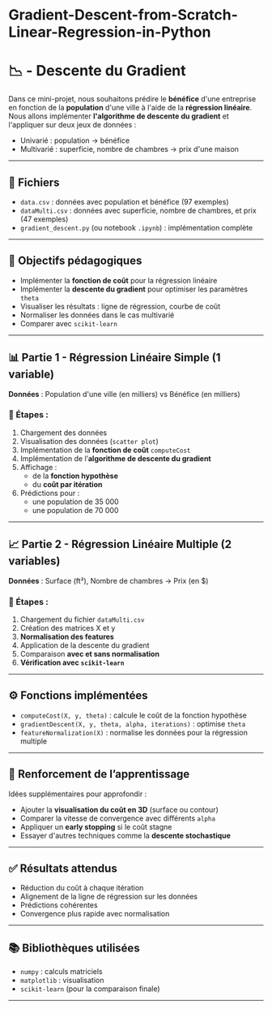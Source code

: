 # Gradient-Descent-from-Scratch-Linear-Regression-in-Python
# 📉 - Descente du Gradient

Dans ce mini-projet, nous souhaitons prédire le **bénéfice** d'une entreprise en fonction de la **population** d'une ville à l'aide de la **régression linéaire**. Nous allons implémenter **l'algorithme de descente du gradient** et l'appliquer sur deux jeux de données :
- Univarié : population → bénéfice
- Multivarié : superficie, nombre de chambres → prix d'une maison

---

## 📁 Fichiers

- `data.csv` : données avec population et bénéfice (97 exemples)
- `dataMulti.csv` : données avec superficie, nombre de chambres, et prix (47 exemples)
- `gradient_descent.py` (ou notebook `.ipynb`) : implémentation complète

---

## 🧮 Objectifs pédagogiques

- Implémenter la **fonction de coût** pour la régression linéaire
- Implémenter la **descente du gradient** pour optimiser les paramètres `theta`
- Visualiser les résultats : ligne de régression, courbe de coût
- Normaliser les données dans le cas multivarié
- Comparer avec `scikit-learn`

---

## 📊 Partie 1 - Régression Linéaire Simple (1 variable)

**Données** : Population d'une ville (en milliers) vs Bénéfice (en milliers)

### 🔧 Étapes :

1. Chargement des données
2. Visualisation des données (`scatter plot`)
3. Implémentation de la **fonction de coût** `computeCost`
4. Implémentation de l’**algorithme de descente du gradient**
5. Affichage :
   - de la **fonction hypothèse**
   - du **coût par itération**
6. Prédictions pour :
   - une population de 35 000
   - une population de 70 000

---

## 📈 Partie 2 - Régression Linéaire Multiple (2 variables)

**Données** : Surface (ft²), Nombre de chambres → Prix (en $)

### 🔧 Étapes :

1. Chargement du fichier `dataMulti.csv`
2. Création des matrices X et y
3. **Normalisation des features**
4. Application de la descente du gradient
5. Comparaison **avec et sans normalisation**
6. **Vérification avec `scikit-learn`**

---

## ⚙️ Fonctions implémentées

- `computeCost(X, y, theta)` : calcule le coût de la fonction hypothèse
- `gradientDescent(X, y, theta, alpha, iterations)` : optimise `theta`
- `featureNormalization(X)` : normalise les données pour la régression multiple

---

## 🧠 Renforcement de l’apprentissage

Idées supplémentaires pour approfondir :
- Ajouter la **visualisation du coût en 3D** (surface ou contour)
- Comparer la vitesse de convergence avec différents `alpha`
- Appliquer un **early stopping** si le coût stagne
- Essayer d'autres techniques comme la **descente stochastique**

---

## ✅ Résultats attendus

- Réduction du coût à chaque itération
- Alignement de la ligne de régression sur les données
- Prédictions cohérentes
- Convergence plus rapide avec normalisation

---

## 📚 Bibliothèques utilisées

- `numpy` : calculs matriciels
- `matplotlib` : visualisation
- `scikit-learn` (pour la comparaison finale)

---



